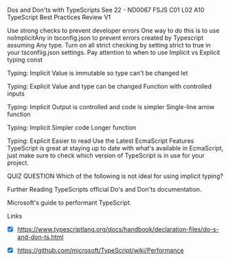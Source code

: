 Dos and Don'ts with TypeScripts
See 22 - ND0067 FSJS C01 L02 A10 TypeScript Best Practices Review V1

Use strong checks to prevent developer errors
One way to do this is to use noImplicitAny in tsconfig.json to prevent errors created by Typescript assuming Any type.
Turn on all strict checking by setting strict to true in your tsconfiig.json settings.
Pay attention to when to use Implicit vs Explicit typing
const

Typing: Implicit
Value is immutable so type can't be changed
let

Typing: Explicit
Value and type can be changed
Function with controlled inputs

Typing: Implicit
Output is controlled and code is simpler
Single-line arrow function

Typing: Implicit
Simpler code
Longer function

Typing: Explicit
Easier to read
Use the Latest EcmaScript Features
TypeScript is great at staying up to date with what's available in EcmaScript, just make sure to check which version of TypeScript is in use for your project.

QUIZ QUESTION
Which of the following is not ideal for using implicit typing?




Further Reading
TypeScripts official Do's and Don'ts documentation.

Microsoft's guide to performant TypeScript.

Links 
- [x] https://www.typescriptlang.org/docs/handbook/declaration-files/do-s-and-don-ts.html
- [x] https://github.com/microsoft/TypeScript/wiki/Performance

